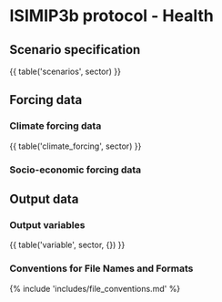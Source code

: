 ISIMIP3b protocol - Health
==========================

Scenario specification
----------------------

{{ table('scenarios', sector) }}

Forcing data
------------

### Climate forcing data

{{ table('climate_forcing', sector) }}

### Socio-economic forcing data

Output data
-----------

### Output variables

{{ table('variable', sector, {}) }}

### Conventions for File Names and Formats

{% include 'includes/file_conventions.md' %}
